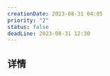 ```yaml
---
creationDate: 2023-08-31 04:05
priority: "2"
status: false
deadLine: 2023-08-31 12:30
---
```

## 详情
